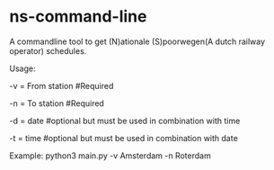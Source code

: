 # ns-command-line

A commandline tool to get (N)ationale (S)poorwegen(A dutch railway operator) schedules.

Usage:

-v = From station #Required 

-n = To station #Required

-d = date   #optional but must be used in combination with time 

-t = time   #optional  but must be used in combination with date 

Example:
python3 main.py -v Amsterdam -n Roterdam

